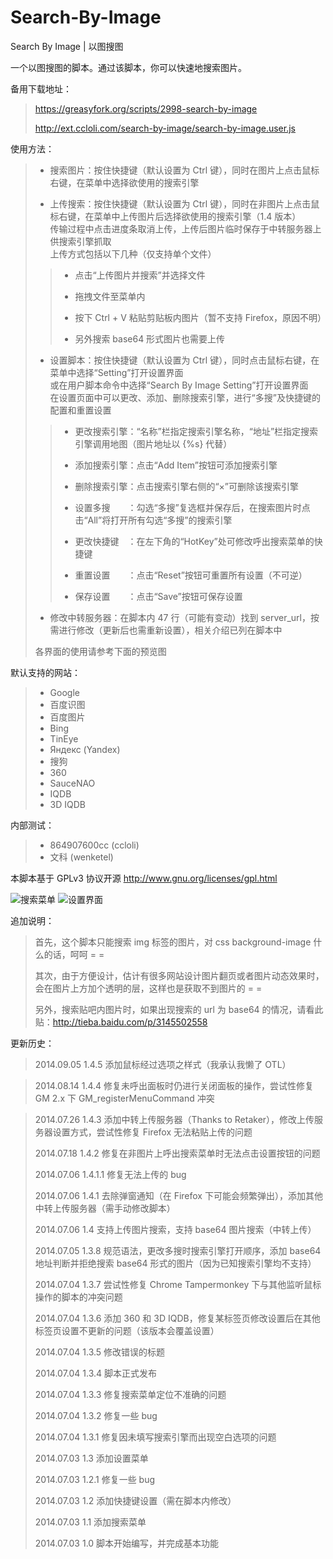 Search-By-Image
===============

Search By Image | 以图搜图

一个以图搜图的脚本。通过该脚本，你可以快速地搜索图片。

备用下载地址：
> https://greasyfork.org/scripts/2998-search-by-image
> 
> http://ext.ccloli.com/search-by-image/search-by-image.user.js

使用方法：
> * 搜索图片：按住快捷键（默认设置为 Ctrl 键），同时在图片上点击鼠标右键，在菜单中选择欲使用的搜索引擎
> 
> * 上传搜索：按住快捷键（默认设置为 Ctrl 键），同时在非图片上点击鼠标右键，在菜单中上传图片后选择欲使用的搜索引擎（1.4 版本）<br>传输过程中点击进度条取消上传，上传后图片临时保存于中转服务器上供搜索引擎抓取<br>上传方式包括以下几种（仅支持单个文件）
> 
> > * 点击“上传图片并搜索”并选择文件
> > 
> > * 拖拽文件至菜单内
> > 
> > * 按下 Ctrl + V 粘贴剪贴板内图片（暂不支持 Firefox，原因不明）
> > 
> > * 另外搜索 base64 形式图片也需要上传
> 
> * 设置脚本：按住快捷键（默认设置为 Ctrl 键），同时点击鼠标右键，在菜单中选择“Setting”打开设置界面<br>或在用户脚本命令中选择“Search By Image Setting”打开设置界面<br>在设置页面中可以更改、添加、删除搜索引擎，进行“多搜”及快捷键的配置和重置设置
> 
> > * 更改搜索引擎：“名称”栏指定搜索引擎名称，“地址”栏指定搜索引擎调用地图（图片地址以 {%s} 代替）
> > 
> > * 添加搜索引擎：点击“Add Item”按钮可添加搜索引擎
> > 
> > * 删除搜索引擎：点击搜索引擎右侧的“×”可删除该搜索引擎
> > 
> > * 设置多搜　　：勾选“多搜”复选框并保存后，在搜索图片时点击“All”将打开所有勾选“多搜”的搜索引擎
> > 
> > * 更改快捷键　：在左下角的“HotKey”处可修改呼出搜索菜单的快捷键
> > 
> > * 重置设置　　：点击“Reset”按钮可重置所有设置（不可逆）
> > 
> > * 保存设置　　：点击“Save”按钮可保存设置
> 
> * 修改中转服务器：在脚本内 47 行（可能有变动）找到 server_url，按需进行修改（更新后也需重新设置），相关介绍已列在脚本中
> 
> 各界面的使用请参考下面的预览图

默认支持的网站：
> * Google
> * 百度识图
> * 百度图片
> * Bing
> * TinEye
> * Яндекс (Yandex)
> * 搜狗
> * 360
> * SauceNAO
> * IQDB
> * 3D IQDB

内部测试：
> * 864907600cc (ccloli)
> * 文科 (wenketel)

本脚本基于 GPLv3 协议开源 http://www.gnu.org/licenses/gpl.html‎

![搜索菜单](https://cloud.githubusercontent.com/assets/8115912/3623778/b6d76498-0e53-11e4-96a0-09488c053e44.png)
![设置界面](https://cloud.githubusercontent.com/assets/8115912/3623779/b734b490-0e53-11e4-9250-66707699db6e.png)

追加说明：
> 首先，这个脚本只能搜索 img 标签的图片，对 css background-image 什么的话，呵呵 = =
> 
> 其次，由于方便设计，估计有很多网站设计图片翻页或者图片动态效果时，会在图片上方加个透明的层，这样也是获取不到图片的 = =
> 
> 另外，搜索贴吧内图片时，如果出现搜索的 url 为 base64 的情况，请看此贴：http://tieba.baidu.com/p/3145502558

更新历史： 
> 2014.09.05 1.4.5 添加鼠标经过选项之样式（我承认我懒了 OTL）

> 2014.08.14 1.4.4 修复未呼出面板时仍进行关闭面板的操作，尝试性修复 GM 2.x 下 GM_registerMenuCommand 冲突

> 2014.07.26 1.4.3 添加中转上传服务器（Thanks to Retaker），修改上传服务器设置方式，尝试性修复 Firefox 无法粘贴上传的问题
> 
> 2014.07.18 1.4.2 修复在非图片上呼出搜索菜单时无法点击设置按钮的问题
> 
> 2014.07.06 1.4.1.1 修复无法上传的 bug
> 
> 2014.07.06 1.4.1 去除弹窗通知（在 Firefox 下可能会频繁弹出），添加其他中转上传服务器（需手动修改脚本）
> 
> 2014.07.06 1.4 支持上传图片搜索，支持 base64 图片搜索（中转上传）
> 
> 2014.07.05 1.3.8 规范语法，更改多搜时搜索引擎打开顺序，添加 base64 地址判断并拒绝搜索 base64 形式的图片（因为已知搜索引擎均不支持）
> 
> 2014.07.04 1.3.7 尝试性修复 Chrome Tampermonkey 下与其他监听鼠标操作的脚本的冲突问题
> 
> 2014.07.04 1.3.6 添加 360 和 3D IQDB，修复某标签页修改设置后在其他标签页设置不更新的问题（该版本会覆盖设置）
> 
> 2014.07.04 1.3.5 修改错误的标题
> 
> 2014.07.04 1.3.4 脚本正式发布
> 
> 2014.07.04 1.3.3 修复搜索菜单定位不准确的问题
> 
> 2014.07.04 1.3.2 修复一些 bug
> 
> 2014.07.04 1.3.1 修复因未填写搜索引擎而出现空白选项的问题
> 
> 2014.07.03 1.3 添加设置菜单
> 
> 2014.07.03 1.2.1 修复一些 bug
> 
> 2014.07.03 1.2 添加快捷键设置（需在脚本内修改）
> 
> 2014.07.03 1.1 添加搜索菜单
> 
> 2014.07.03 1.0 脚本开始编写，并完成基本功能